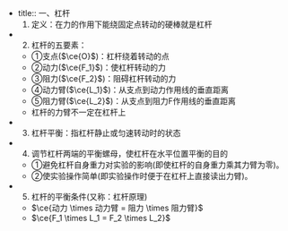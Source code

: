 -
  title:: 一、杠杆
    1. 定义：在力的作用下能绕固定点转动的硬棒就是杠杆
-
  2. 杠杆的五要素：
	- ①支点($\ce{O}$)：杠杆绕着转动的点
	- ②动力($\ce{F_1}$)：使杠杆转动的力
	- ③阻力($\ce{F_2}$)：阻碍杠杆转动的力
	- ④动力臂($\ce{L_1}$)：从支点到动力作用线的垂直距离
	- ⑤阻力臂($\ce{L_2}$)：从支点到阻力F作用线的垂直距离
	- 杠杆的力臂不一定在杠杆上
-
  3. 杠杆平衡：指杠杆静止或匀速转动时的状态
-
  4. 调节杠杆两端的平衡螺母，使杠杆在水平位置平衡的目的
	- ①避免杠杆自身重力对实验的影响(即使杠杆的自身重力乘其力臂为零)。
	- ②使实验操作简单(即实验操作时便于在杠杆上直接读出力臂)。
-
  5. 杠杆的平衡条件(又称：杠杆原理)
	- $\ce{动力 \times 动力臂 = 阻力 \times 阻力臂}$
	- $\ce{F_1 \times L_1 = F_2 \times L_2}$